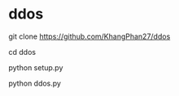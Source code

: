 # ddos


git clone https://github.com/KhangPhan27/ddos



cd ddos



python setup.py


python ddos.py
